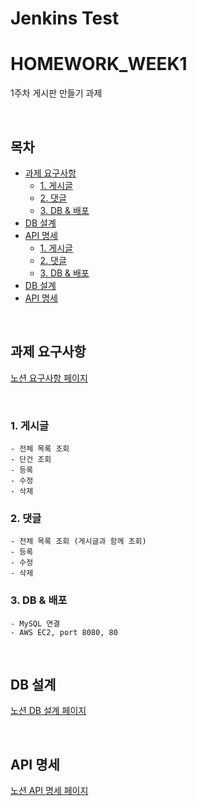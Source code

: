 # Jenkins Test
# HOMEWORK_WEEK1
1주차 게시판 만들기 과제

<br>

## 목차
- [과제 요구사항](#과제-요구사항)
  * [1. 게시글](#1-게시글)
  * [2. 댓글](#2-댓글)
  * [3. DB & 배포](#3-db-&-배포)
- [DB 설계](#db-설계)
- [API 명세](#api-명세)
  * [1. 게시글](#1-게시글-1)
  * [2. 댓글](#2-댓글-1)
  * [3. DB & 배포](#3-db-&-배포-1)
- [DB 설계](#db-설계-1)
- [API 명세](#api-명세-1)


<br>

## 과제 요구사항

[노션 요구사항 페이지](https://planet-punishment-427.notion.site/e9c42f51462049f6a2052c8aa4f72a15)

<br>

### 1. 게시글
    - 전체 목록 조회
    - 단건 조회
    - 등록
    - 수정
    - 삭제

### 2. 댓글
    - 전체 목록 조회 (게시글과 함께 조회)
    - 등록
    - 수정
    - 삭제

### 3. DB & 배포
    - MySQL 연결
    - AWS EC2, port 8080, 80

<br>

## DB 설계

[노션 DB 설계 페이지](https://planet-punishment-427.notion.site/DB-5967fbdd696842ac9f7239228ecd944a)

<br>

## API 명세

[노션 API 명세 페이지](https://planet-punishment-427.notion.site/API-24d52dc7a6394a3fb16c1c836a804487)




